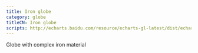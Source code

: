 ```yaml
---
title: Iron globe
category: globe
titleCN: Iron globe
scripts: http://echarts.baidu.com/resource/echarts-gl-latest/dist/echarts-gl.min.js
---
```

Globe with complex iron material
